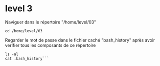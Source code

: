 # level 3
Naviguer dans le répertoire "/home/level/03"
```ssh
cd /home/level/03
```
Regarder le mot de passe dans le fichier caché "bash_history" après avoir verifier tous les composants de ce répertoire
```ssh
ls -al
cat .bash_history```
